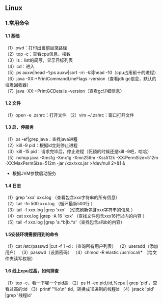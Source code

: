 ## Linux

### 1.常用命令

#### 1.1 基础

（1）pwd：打印出当前目录路径  
（2）top -c：查看cpu信息，核数  
（3）ls：list的简写，显示目标列表  
（4）cd：进入  
（5）ps auxw|head -1;ps auxw|sort -rn -k3|head -10（cpu占用前十的进程）  
（6）java -XX:+PrintCommandLineFlags -version（查看jdk gc信息，默认的垃圾回收器）  
（7）java -XX:+PrintGCDetails -version（查看gc详细信息）

#### 1.2 文件

（1）open -e .zshrc：打开文件
（2）vim ~/.zshrc：窗口打开文件

#### 1.3 启、停服务

（1）ps -ef|grep java：查找java进程  
（2）kill -9 pid：根据id立刻停止进程  
（3）kill -15 pid：请求完毕后，停止进程（死锁的时候还是kill -9吧，哈哈）
（5）nohup java -Xms1g -Xmx1g -Xmn256m -Xss512k -XX:PermSize=512m -XX:MaxPermSize=512m -jar /xxx/xxx.jar >/dev/null 2>&1 &

- 根据JVM参数启动服务

#### 1.4 日志

（1）grep 'xxx' xxx.log （查看包含xxx字符串的所有信息）   
（2）tail -fn 500 xxx.log （循环最新500行 ）   
（3）tail -f xxx.log |grep 'xxx' （动态刷新包含xxx字符串的信息 ）  
（4）cat xxx.log |grep -A 16 'xxx' （查找文件包含xxx16行以内的内容 ）   
（5）tail -f xxx.log |grep 'a.*b\|b.*a'（查找包含a和b的内容）

#### 1.5安装环境需要用到的命令

（1）cat /etc/passwd |cut -f 1 -d :（查询所有用户列表）
（2）useradd（添加用户）
（3）passwd（设置密码）
（4）chmod -R elastic /usr/local/* （给文件夹读写权限）

#### 1.6 线上cpu过高，如何排查
（1）top -c，看一下哪一个pid高
（2）ps H -eo pid,tid,%cpu | grep 'pid'，查看过高的tid
（3）printf "%x\n" tid，转换成16进制的线程id
（4）jstack 'pid' |grep '线程id'